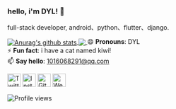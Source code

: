 ### hello, i'm DYL! 👋

full-stack developer, android、python、flutter、django.


<a href="https://github.com/anuraghazra/github-readme-stats">
  <img align="center" src="https://github-readme-stats.anuraghazra1.vercel.app/api?username=DYL521&show_icons=true&theme=prussian&line_height=27&v=5" alt="Anurag's github stats" />
</a>
<a href="https://github.com/anuraghazra/github-readme-stats">
  <!-- Change the `github-readme-stats.anuraghazra1.vercel.app` to `github-readme-stats.vercel.app`  -->
  <img align="center" src="https://github-readme-stats.anuraghazra1.vercel.app/api/top-langs/?username=DYL521&theme=prussian&hide=glsl,python&v=5" />
</a
[![Top Langs](https://github-readme-stats.vercel.app/api/top-langs/?username=DYL521&theme=prussian)](https://github.com/anuraghazra/github-readme-stats)







😄 **Pronouns**: DYL<br>
⚡ **Fun fact**: i have a cat named kiwi!<br>
📫 **Say hello**: 1016068291@qq.com

<a href="https://twitter.com/revertdata" target="_blank"><img src="https://raw.githubusercontent.com/arturssmirnovs/arturssmirnovs/master/tw.png" alt="Twitter" width="30"></a>
<a href="https://www.instagram.com/revertdata/" target="_blank"><img src="https://raw.githubusercontent.com/arturssmirnovs/arturssmirnovs/master/ig.png" alt="Instagram" width="30"></a>
<a href="https://github.com/revertdata" target="_blank"><img src="https://raw.githubusercontent.com/arturssmirnovs/arturssmirnovs/master/git.png" alt="GitHub" width="30"></a>
<a href="https://reverdata.xyz" target="_blank"><img src="https://raw.githubusercontent.com/arturssmirnovs/arturssmirnovs/master/www.png" alt="Website" width="30"></a>

![Profile views](https://gpvc.arturio.dev/DYL521)


